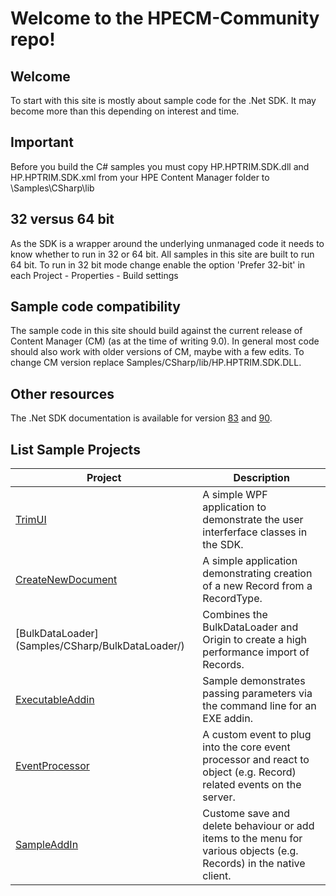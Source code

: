 # Welcome to the HPECM-Community repo!
## Welcome
To start with this site is mostly about sample code for the .Net SDK.  It may become more than this depending on interest and time.

## Important
Before you build the C# samples you must copy HP.HPTRIM.SDK.dll and HP.HPTRIM.SDK.xml from your HPE Content Manager folder to \Samples\CSharp\lib

## 32 versus 64 bit
As the SDK is a wrapper around the underlying unmanaged code it needs to know whether to run in 32 or 64 bit.  All samples in this site are built to run 64 bit.  To run in 32 bit mode change enable the option 'Prefer 32-bit' in each Project - Properties - Build settings

## Sample code compatibility
The sample code in this site should build against the current release of Content Manager (CM) (as at the time of writing 9.0).  In general most code should also work with older versions of CM, maybe with a few edits.  To change CM version replace Samples/CSharp/lib/HP.HPTRIM.SDK.DLL.

## Other resources
The .Net SDK documentation is available for version [83](http://sdk.hpecm.xyz/83/index.html) and [90](http://sdk.hpecm.xyz/90/index.html).

## List Sample Projects

| Project                                                 | Description                                                                            |
| ------------------------------------------------------- |----------------------------------------------------------------------------------------|
| [TrimUI](Samples/CSharp/TrimUI)                         | A simple WPF application to demonstrate the user interferface classes in the SDK.      |
| [CreateNewDocument](Samples/CSharp/CreateNewDocument/)  | A simple application demonstrating creation of a new Record from a RecordType.         | 
| [BulkDataLoader] (Samples/CSharp/BulkDataLoader/)       | Combines the BulkDataLoader and Origin to create a high performance import of Records. |
| [ExecutableAddin](Samples/CSharp/ExecutableAddin/)      | Sample demonstrates passing parameters via the command line for an EXE addin.          |
| [EventProcessor](Samples/CSharp/EventProcessor/)        | A custom event to plug into the core event processor and react to object (e.g. Record) related events on the server.|
| [SampleAddIn](Samples/CSharp/SampleAddIn/)              | Custome save and delete behaviour or add items to the menu for various objects (e.g. Records) in the native client. |

